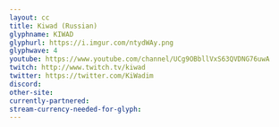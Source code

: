 ```yaml
---
layout: cc
title: Kiwad (Russian)
glyphname: KIWAD
glyphurl: https://i.imgur.com/ntydWAy.png
glyphwave: 4
youtube: https://www.youtube.com/channel/UCg9OBbllVxS63QVDNG76uwA
twitch: http://www.twitch.tv/kiwad
twitter: https://twitter.com/KiWadim
discord: 
other-site: 
currently-partnered: 
stream-currency-needed-for-glyph: 
---
```


